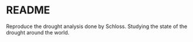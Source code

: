 # README
Reproduce the drought analysis done by Schloss. Studying the state of the drought around the world.
